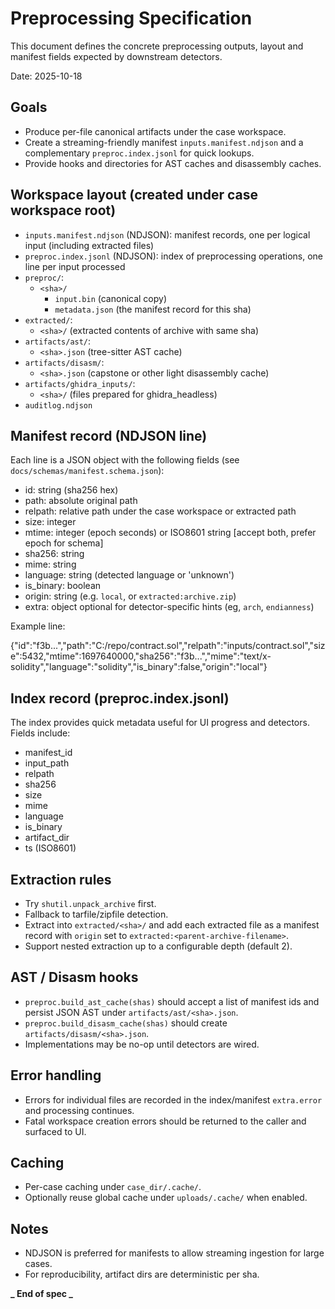 # Preprocessing Specification

This document defines the concrete preprocessing outputs, layout and manifest fields expected by downstream detectors.

Date: 2025-10-18

## Goals

- Produce per-file canonical artifacts under the case workspace.
- Create a streaming-friendly manifest `inputs.manifest.ndjson` and a complementary `preproc.index.jsonl` for quick lookups.
- Provide hooks and directories for AST caches and disassembly caches.

## Workspace layout (created under case workspace root)

- `inputs.manifest.ndjson` (NDJSON): manifest records, one per logical input (including extracted files)
- `preproc.index.jsonl` (NDJSON): index of preprocessing operations, one line per input processed
- `preproc/`:
  - `<sha>/`
    - `input.bin` (canonical copy)
    - `metadata.json` (the manifest record for this sha)
- `extracted/`:
  - `<sha>/` (extracted contents of archive with same sha)
- `artifacts/ast/`:
  - `<sha>.json` (tree-sitter AST cache)
- `artifacts/disasm/`:
  - `<sha>.json` (capstone or other light disassembly cache)
- `artifacts/ghidra_inputs/`:
  - `<sha>/` (files prepared for ghidra_headless)
- `auditlog.ndjson`

## Manifest record (NDJSON line)

Each line is a JSON object with the following fields (see `docs/schemas/manifest.schema.json`):

- id: string (sha256 hex)
- path: absolute original path
- relpath: relative path under the case workspace or extracted path
- size: integer
- mtime: integer (epoch seconds) or ISO8601 string [accept both, prefer epoch for schema]
- sha256: string
- mime: string
- language: string (detected language or 'unknown')
- is_binary: boolean
- origin: string (e.g. `local`, or `extracted:archive.zip`)
- extra: object optional for detector-specific hints (eg, `arch`, `endianness`)

Example line:

{"id":"f3b...","path":"C:/repo/contract.sol","relpath":"inputs/contract.sol","size":5432,"mtime":1697640000,"sha256":"f3b...","mime":"text/x-solidity","language":"solidity","is_binary":false,"origin":"local"}

## Index record (preproc.index.jsonl)

The index provides quick metadata useful for UI progress and detectors. Fields include:

- manifest_id
- input_path
- relpath
- sha256
- size
- mime
- language
- is_binary
- artifact_dir
- ts (ISO8601)

## Extraction rules

- Try `shutil.unpack_archive` first.
- Fallback to tarfile/zipfile detection.
- Extract into `extracted/<sha>/` and add each extracted file as a manifest record with `origin` set to `extracted:<parent-archive-filename>`.
- Support nested extraction up to a configurable depth (default 2).

## AST / Disasm hooks

- `preproc.build_ast_cache(shas)` should accept a list of manifest ids and persist JSON AST under `artifacts/ast/<sha>.json`.
- `preproc.build_disasm_cache(shas)` should create `artifacts/disasm/<sha>.json`.
- Implementations may be no-op until detectors are wired.

## Error handling

- Errors for individual files are recorded in the index/manifest `extra.error` and processing continues.
- Fatal workspace creation errors should be returned to the caller and surfaced to UI.

## Caching

- Per-case caching under `case_dir/.cache/`.
- Optionally reuse global cache under `uploads/.cache/` when enabled.

## Notes

- NDJSON is preferred for manifests to allow streaming ingestion for large cases.
- For reproducibility, artifact dirs are deterministic per sha.

**_ End of spec _**
